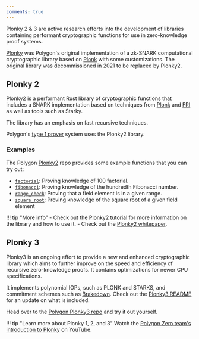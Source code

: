 ```yaml
---
comments: true
---
```


Plonky 2 & 3 are active research efforts into the development of libraries containing performant cryptographic functions for use in zero-knowledge proof systems.

[Plonky](https://github.com/0xPolygonZero/plonky?tab=readme-ov-file) was Polygon's original implementation of a zk-SNARK computational cryptographic library based on [Plonk](https://eprint.iacr.org/2019/953) with some customizations. The original library was decommissioned in 2021 to be replaced by Plonky2.

## Plonky 2

Plonky2 is a performant Rust library of cryptographic functions that includes a SNARK implementation based on techniques from [Plonk](https://eprint.iacr.org/2019/953) and [FRI](https://drops.dagstuhl.de/storage/00lipics/lipics-vol107-icalp2018/LIPIcs.ICALP.2018.14/LIPIcs.ICALP.2018.14.pdf) as well as tools such as Starky. 

The library has an emphasis on fast recursive techniques.

Polygon's [type 1 prover](../cdk/architecture/type-1-prover/intro-t1-prover.md) system uses the Plonky2 library.

### Examples

The Polygon [Plonky2](https://github.com/0xPolygonZero/plonky2) repo provides some example functions that you can try out:

- [`factorial`](https://github.com/0xPolygonZero/plonky2/blob/main/plonky2/examples/factorial.rs): Proving knowledge of 100 factorial.
- [`fibonacci`](https://github.com/0xPolygonZero/plonky2/blob/main/plonky2/examples/fibonacci.rs): Proving knowledge of the hundredth Fibonacci number.
- [`range_check`](https://github.com/0xPolygonZero/plonky2/blob/main/plonky2/examples/range_check.rs): Proving that a field element is in a given range.
- [`square_root`](https://github.com/0xPolygonZero/plonky2/blob/main/plonky2/examples/square_root.rs): Proving knowledge of the square root of a given field element

!!! tip "More info"
    - Check out the [Plonky2 tutorial](https://polymerlabs.medium.com/a-tutorial-on-writing-zk-proofs-with-plonky2-part-i-be5812f6b798) for more information on the library and how to use it.
    - Check out the [Plonky2 whitepaper](https://github.com/0xPolygonZero/plonky2/blob/main/plonky2/plonky2.pdf).

## Plonky 3

Plonky3 is an ongoing effort to provide a new and enhanced cryptographic library which aims to further improve on the speed and efficiency of recursive zero-knowledge proofs. It contains optimizations for newer CPU specifications.

It implements polynomial IOPs, such as PLONK and STARKS, and commitment schemes such as [Brakedown](https://eprint.iacr.org/2021/1043.pdf). Check out the [Plonky3 README](https://github.com/Plonky3/Plonky3) for an update on what is included.

Head over to the [Polygon Plonky3 repo](https://github.com/Plonky3/Plonky3) and try it out yourself.

!!! tip "Learn more about Plonky 1, 2, and 3"
    Watch the [Polygon Zero team's introduction to Plonky](https://www.youtube.com/watch?v=v9xZrhAuTio) on YouTube.

</br>